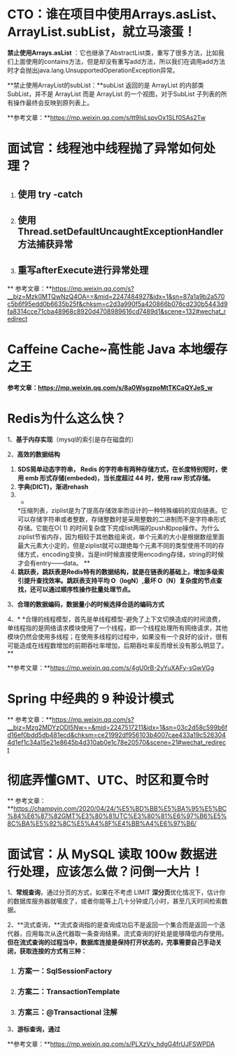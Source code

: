 # **CTO：谁在项目中使用Arrays.asList、ArrayList.subList，就立马滚蛋！**

**禁止使用Arrays.asList**
：它也继承了AbstractList类，重写了很多方法，比如我们上面使用的contains方法，但是却没有重写add方法，所以我们在调用add方法时才会抛出java.lang.UnsupportedOperationException异常。

**禁止使用ArrayList的subList：**subList 返回的是 ArrayList 的内部类 SubList，并不是 ArrayList 而是 ArrayList 的一个视图，对于SubList 子列表的所有操作最终会反映到原列表上。

**参考文章：**https://mp.weixin.qq.com/s/tt9IsLspvOx1SLf0SAs2Tw

# 面试官：线程池中线程抛了异常如何处理？

1. ## 使用 try -catch

2. ## 使用Thread.setDefaultUncaughtExceptionHandler方法捕获异常

3. ## 重写afterExecute进行异常处理

**
参考文章：**https://mp.weixin.qq.com/s?__biz=Mzk0MTQwNzQ4OA==&mid=2247484927&idx=1&sn=87a1a9b2a570c5b6f95edd0b6635b25f&chksm=c2d3a990f5a420866b076cd230b5443d9fa8314cce71cba48968c8920d4708989616cd7489d1&scene=132#wechat_redirect

# Caffeine Cache~高性能 Java 本地缓存之王

**参考文章：https://mp.weixin.qq.com/s/8a0WsgzpoMtTKCaQYJeS_w**

# Redis为什么这么快？

1、**基于内存实现**（mysql的索引是存在磁盘的）

2、**高效的数据结构**

1. **SDS简单动态字符串， Redis 的字符串有两种存储方式，在长度特别短时，使用 emb 形式存储(embeded)，当长度超过 44 时，使用 raw
   形式存储。**
2. **字典(DICT)，渐进rehash**
3. *
   *压缩列表，ziplist是为了提高存储效率而设计的一种特殊编码的双向链表。它可以存储字符串或者整数，存储整数时是采用整数的二进制而不是字符串形式存储。它能在O(
   1)
   的时间复杂度下完成list两端的push和pop操作。为什么ziplist节省内存，因为相较于其他数组来说，单个元素的大小是根据数组里面最大元素大小定的，但是ziplist就可以跟绝每个元素不同的类型使用不同的存储方式，encoding变换，当是int时候直接使用encoding存储，string的时候才会有entry——data。
   **
4. **跳跃表，跳跃表是Redis特有的数据结构，就是在链表的基础上，增加多级索引提升查找效率。跳跃表支持平均 O（logN）,最坏
   O（N）复杂度的节点查找，还可以通过顺序性操作批量处理节点。**

3、**合理的数据编码，数据量小的时候选择合适的编码方式**

4、*
*合理的线程模型，首先是单线程模型-避免了上下文切换造成的时间浪费，单线程指的是网络请求模块使用了一个线程，即一个线程处理所有网络请求，其他模块仍然会使用多线程；在使用多线程的过程中，如果没有一个良好的设计，很有可能造成在线程数增加的前期吞吐率增加，后期吞吐率反而增长没有那么明显了。
**

**参考文章：**https://mp.weixin.qq.com/s/4gU0rB-2yYuXAFy-sGwVGg

# Spring 中经典的 9 种设计模式

**
参考文章：**https://mp.weixin.qq.com/s?__biz=Mzg2MDYzODI5Nw==&mid=2247517211&idx=1&sn=03c2d58c599b6fd16ef0bdd5db481ecd&chksm=ce21992df956103b4007cae433a19c5263044d1ef1c34a15e21e8645b4d310ab0e1c78e20570&scene=21#wechat_redirect

# 彻底弄懂GMT、UTC、时区和夏令时

**
参考文章：**https://champyin.com/2020/04/24/%E5%BD%BB%E5%BA%95%E5%BC%84%E6%87%82GMT%E3%80%81UTC%E3%80%81%E6%97%B6%E5%8C%BA%E5%92%8C%E5%A4%8F%E4%BB%A4%E6%97%B6/

# 面试官：从 MySQL 读取 100w 数据进行处理，应该怎么做？问倒一大片！

1、**常规查询**，通过分页的方式，如果在不考虑 LIMIT **深分页**优化情况下，估计你的数据库服务器就噶皮了，或者你能等上几十分钟或几小时，甚至几天时间检索数据。

2、**流式查询，**流式查询指的是查询成功后不是返回一个集合而是返回一个迭代器，应用每次从迭代器取一条查询结果。流式查询的好处是能够降低内存使用。
**但在流式查询的过程当中，数据库连接是保持打开状态的，完事需要自己手动关闭，获取连接的方式有三种：**

1. ### **方案一：SqlSessionFactory**

2. ### **方案二：TransactionTemplate**

3. ### **方案三：@Transactional 注解**

3、**游标查询，通过**

**参考文章：**https://mp.weixin.qq.com/s/PLXzVv_hdgG4frUJFSWPDA